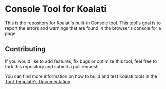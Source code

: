 # Console Tool for Koalati

This is the repository for Koalati's built-in Console tool. This tool's goal is to report the errors and warnings that are found in the browser's console for a page.


## Contributing

If you would like to add features, fix bugs or optimize this tool, feel free to fork this repository and submit a pull request.

You can find more information on how to build and test Koalati tools in the [Tool Template's Documentation](https://github.com/koalatiapp/tool-template).
